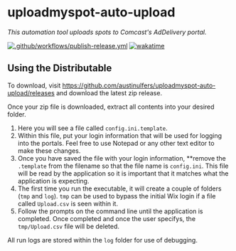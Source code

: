 # uploadmyspot-auto-upload

*This automation tool uploads spots to Comcast's AdDelivery portal.*

[![.github/workflows/publish-release.yml](https://github.com/austinulfers/uploadmyspot-auto-upload/actions/workflows/publish-release.yml/badge.svg)](https://github.com/austinulfers/uploadmyspot-auto-upload/actions/workflows/publish-release.yml)
[![wakatime](https://wakatime.com/badge/github/austinulfers/uploadmyspot-auto-upload.svg)](https://wakatime.com/badge/github/austinulfers/uploadmyspot-auto-upload)

## Using the Distributable

To download, visit https://github.com/austinulfers/uploadmyspot-auto-upload/releases and download the latest zip release.

Once your zip file is downloaded, extract all contents into your desired folder. 

1. Here you will see a file called `config.ini.template`. 
2. Within this file, put your login information that will be used for logging into the portals. Feel free to use Notepad or any other text editor to make these changes. 
3. Once you have saved the file with your login information, **remove the `.template` from the filename so that the file name is `config.ini`. This file will be read by the application so it is important that it matches what the application is expecting.
4. The first time you run the executable, it will create a couple of folders (`tmp` and `log`). `tmp` can be used to bypass the initial Wix login if a file called `Upload.csv` is seen within it.
5. Follow the prompts on the command line until the application is completed. Once completed and once the user specifys, the `tmp/Upload.csv` file will be deleted.

All run logs are stored within the `log` folder for use of debugging. 